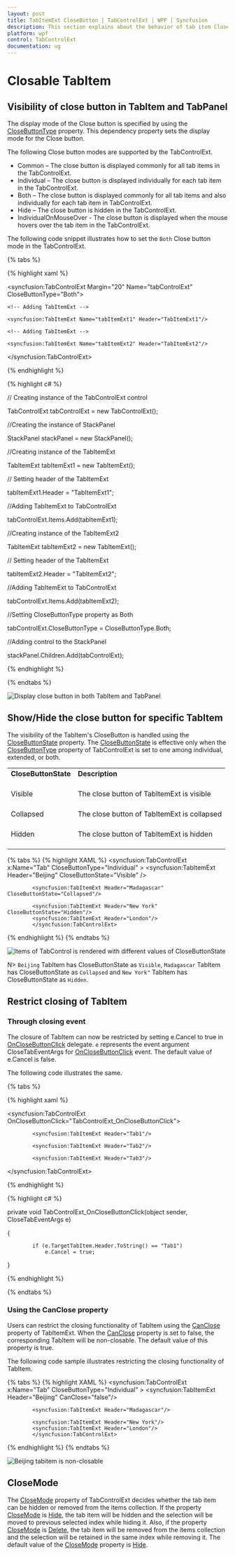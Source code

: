 ```yaml
---
layout: post
title: TabItemExt CloseButton | TabControlExt | WPF | Syncfusion
description: This section explains about the behavior of tab item CloseButton in TabControlExt
platform: wpf
control: TabControlExt
documentation: ug
---
```


# Closable TabItem

## Visibility of close button in TabItem and TabPanel

The display mode of the Close button is specified by using the [CloseButtonType](https://help.syncfusion.com/cr/wpf/Syncfusion.Tools.Wpf~Syncfusion.Windows.Tools.Controls.TabControlExt~CloseButtonType.html) property. This dependency property sets the display mode for the Close button.

The following Close button modes are supported by the TabControlExt.

* Common – The close button is displayed commonly for all tab items in the TabControlExt.
* Individual – The close button is displayed individually for each tab item in the TabControlExt.
* Both – The close button is displayed commonly for all tab items and also individually for each tab item in TabControlExt.
* Hide – The close button is hidden in the TabControlExt.
* IndividualOnMouseOver - The close button is displayed when the mouse hovers over the tab item in the TabControlExt.

The following code snippet illustrates how to set the `Both` Close button mode in the TabControlExt.

{% tabs %}

{% highlight xaml %}

<!-- Adding TabcontrolExt with CloseButtonType is Both -->

<syncfusion:TabControlExt Margin="20" Name="tabControlExt" CloseButtonType="Both">

    <!-- Adding TabItemExt -->

    <syncfusion:TabItemExt Name="tabItemExt1" Header="TabItemExt1"/>

    <!-- Adding TabItemExt -->

    <syncfusion:TabItemExt Name="tabItemExt2" Header="TabItemExt2"/>

</syncfusion:TabControlExt>

{% endhighlight %}

{% highlight c# %}

// Creating instance of the TabControlExt control

TabControlExt tabControlExt = new TabControlExt();

//Creating the instance of StackPanel

StackPanel stackPanel = new StackPanel();

//Creating instance of the TabItemExt 

TabItemExt tabItemExt1 = new TabItemExt();

// Setting header of the TabItemExt

tabItemExt1.Header = "TabItemExt1";

//Adding TabItemExt to TabControlExt

tabControlExt.Items.Add(tabItemExt1);

//Creating instance of the TabItemExt2 

TabItemExt tabItemExt2 = new TabItemExt();

// Setting header of the TabItemExt

tabItemExt2.Header = "TabItemExt2";

//Adding TabItemExt to TabControlExt

tabControlExt.Items.Add(tabItemExt2);           

//Setting CloseButtonType property as Both

tabControlExt.CloseButtonType = CloseButtonType.Both;

//Adding control to the StackPanel

stackPanel.Children.Add(tabControlExt); 

{% endhighlight %}


{% endtabs %}


![Display close button in both TabItem and TabPanel](closable-tabs-images/closebuttontype-both.jpeg)


## Show/Hide the close button for specific TabItem

The visibility of the TabItem's CloseButton is handled using the [CloseButtonState](https://help.syncfusion.com/cr/wpf/Syncfusion.Tools.Wpf~Syncfusion.Windows.Tools.Controls.TabItemExt~CloseButtonState.html) property. The [CloseButtonState](https://help.syncfusion.com/cr/wpf/Syncfusion.Tools.Wpf~Syncfusion.Windows.Tools.Controls.TabItemExt~CloseButtonState.html) is effective only when the [CloseButtonType](https://help.syncfusion.com/cr/wpf/Syncfusion.Tools.Wpf~Syncfusion.Windows.Tools.Controls.TabControlExt~CloseButtonType.html) property of TabControlExt is set to one among individual, extended, or both.

<table>
<tr>
<td>
<b> CloseButtonState </b> <br/><br/></td><td>
<b> Description </b> <br/><br/></td></tr>
<tr>
<td>
Visible<br/><br/></td><td>
The close button of TabItemExt is visible<br/><br/></td></tr>
<tr>
<td>
Collapsed<br/><br/></td><td>
The close button of TabItemExt is collapsed<br/><br/></td></tr>
<tr>
<td>
Hidden<br/><br/></td><td>
The close button of TabItemExt is hidden<br/><br/></td></tr>
</table>

{% tabs %}
{% highlight XAML %}
<syncfusion:TabControlExt x:Name="Tab" CloseButtonType="Individual"
                                      >
                <syncfusion:TabItemExt Header="Beijing" CloseButtonState="Visible" />
            
            <syncfusion:TabItemExt Header="Madagascar" CloseButtonState="Collapsed"/>
            
            <syncfusion:TabItemExt Header="New York" CloseButtonState="Hidden"/>
            <syncfusion:TabItemExt Header="London"/>
            </syncfusion:TabControlExt>
{% endhighlight %}
{% endtabs %}

![Items of TabControl is rendered with different values of CloseButtonState](closable-tabs-images/setting-closebuttonstate-tabitems.png)


N> `Beijing` TabItem has CloseButtonState as `Visible`, `Madagascar` TabItem has CloseButtonState as `Collapsed` and `New York"` TabItem has CloseButtonState as `Hidden`.


## Restrict closing of TabItem 

### Through closing event

The closure of TabItem can now be restricted by setting e.Cancel to true in [OnCloseButtonClick](https://help.syncfusion.com/cr/wpf/Syncfusion.Tools.Wpf~Syncfusion.Windows.Tools.Controls.TabControlExt~OnCloseButtonClick_EV.html) delegate. `e` represents the event argument CloseTabEventArgs for [OnCloseButtonClick](https://help.syncfusion.com/cr/wpf/Syncfusion.Tools.Wpf~Syncfusion.Windows.Tools.Controls.TabControlExt~OnCloseButtonClick_EV.html) event. The default value of e.Cancel is false.

The following code illustrates the same.

{% tabs %}

{% highlight xaml %}

  <syncfusion:TabControlExt OnCloseButtonClick="TabControlExt_OnCloseButtonClick">

            <syncfusion:TabItemExt Header="Tab1"/>
            
            <syncfusion:TabItemExt Header="Tab2"/>
            
            <syncfusion:TabItemExt Header="Tab3"/>
            
</syncfusion:TabControlExt>

{% endhighlight %}

{% highlight c# %}

 private void TabControlExt_OnCloseButtonClick(object sender, CloseTabEventArgs e)
 
 {

            if (e.TargetTabItem.Header.ToString() == "Tab1")
                e.Cancel = true;
 }

{% endhighlight %}

{% endtabs %}

### Using the CanClose property

Users can restrict the closing functionality of TabItem using the [CanClose](https://help.syncfusion.com/cr/cref_files/wpf/Syncfusion.Tools.Wpf~Syncfusion.Windows.Tools.Controls.TabItemExt~CanClose.html) property of TabItemExt. When the [CanClose](https://help.syncfusion.com/cr/cref_files/wpf/Syncfusion.Tools.Wpf~Syncfusion.Windows.Tools.Controls.TabItemExt~CanClose.html) property is set to false, the corresponding TabItem will be non-closable. The default value of this property is true. 

The following code sample illustrates restricting the closing functionality of TabItem.

{% tabs %}
{% highlight XAML %}
<syncfusion:TabControlExt x:Name="Tab" CloseButtonType="Individual"
                                      >
                <syncfusion:TabItemExt Header="Beijing" CanClose="false"/>
            
            <syncfusion:TabItemExt Header="Madagascar"/>
            
            <syncfusion:TabItemExt Header="New York"/>
            <syncfusion:TabItemExt Header="London"/>
            </syncfusion:TabControlExt>
{% endhighlight %}
{% endtabs %}

![Beijing tabitem is non-closable](closable-tabs-images/non-closable-item.png)

## CloseMode

The [CloseMode](https://help.syncfusion.com/cr/cref_files/wpf/Syncfusion.Tools.Wpf~Syncfusion.Windows.Tools.Controls.TabControlExt~CloseMode.html) property of TabControlExt decides whether the tab item can be hidden or removed from the items collection. If the property [CloseMode](https://help.syncfusion.com/cr/cref_files/wpf/Syncfusion.Tools.Wpf~Syncfusion.Windows.Tools.Controls.TabControlExt~CloseMode.html) is [Hide](https://help.syncfusion.com/cr/cref_files/wpf/Syncfusion.Tools.Wpf~Syncfusion.Windows.Tools.Controls.CloseMode.html), the tab item will be hidden and the selection will be moved to previous selected index while hiding it. Also, if the property [CloseMode](https://help.syncfusion.com/cr/cref_files/wpf/Syncfusion.Tools.Wpf~Syncfusion.Windows.Tools.Controls.TabControlExt~CloseMode.html) is [Delete](https://help.syncfusion.com/cr/cref_files/wpf/Syncfusion.Tools.Wpf~Syncfusion.Windows.Tools.Controls.CloseMode.html), the tab item will be removed from the items collection and the selection will be retained in the same index while removing it. The default value of the [CloseMode](https://help.syncfusion.com/cr/cref_files/wpf/Syncfusion.Tools.Wpf~Syncfusion.Windows.Tools.Controls.TabControlExt~CloseMode.html) property is [Hide](https://help.syncfusion.com/cr/cref_files/wpf/Syncfusion.Tools.Wpf~Syncfusion.Windows.Tools.Controls.CloseMode.html).
 